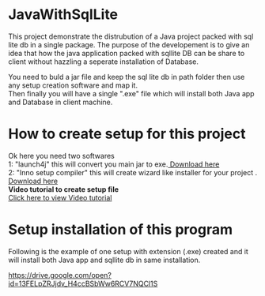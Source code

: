 # JavaWithSqlLite
This project demonstrate the distrubution of a Java project packed with sql lite db in a single package. The purpose of the developement 
is to give an idea that how the java application packed with sqllite DB can be share to client without hazzling a seperate installation of Database.

You need to buld a jar file and keep the sql lite db in path folder then use any setup creation software and map it.</br>
Then finally you will have a single ".exe" file which will install both Java app and Database in client machine.

# How to create setup for this project
Ok here you need two softwares <br/>
1: "launch4j" this will convert you main jar to exe.<a href="https://nchc.dl.sourceforge.net/project/launch4j/launch4j-3/3.12/launch4j-3.12-win32.exe"> Download here</a>   </br> 
2: "Inno setup compiler" this will create wizard like installer for your project . <a href="https://mlaan2.home.xs4all.nl/ispack/innosetup-5.6.1.exe">Download here</a>
<br/>
<b>Video tutorial to create setup file</b>
</br>
<a href="https://youtu.be/XITTQGD8V1s" target="_blank">Click here to view Video tutorial </a>

# Setup installation of this program
Following is the example of one setup with extension (.exe) created and it will install both Java app and sqllite db in same installation.

https://drive.google.com/open?id=13FELpZRJjdv_H4ccBSbWw6RCV7NQCl1S
